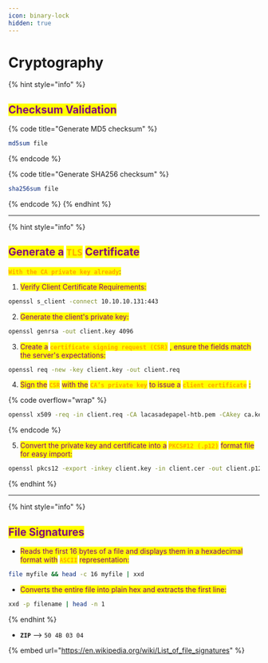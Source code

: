 ```yaml
---
icon: binary-lock
hidden: true
---
```


# Cryptography

{% hint style="info" %}
## <mark style="color:purple;">Checksum Validation</mark>

{% code title="Generate MD5 checksum" %}
```bash
md5sum file
```
{% endcode %}

{% code title="Generate SHA256 checksum" %}
```bash
sha256sum file
```
{% endcode %}
{% endhint %}

***

{% hint style="info" %}
## &#x20;<mark style="color:purple;">Generate a</mark> <mark style="color:orange;">`TLS`</mark> <mark style="color:purple;">Certificate</mark>

<mark style="color:orange;">**`With the CA private key already`**</mark><mark style="color:purple;">:</mark>

1. <mark style="color:purple;">Verify Client Certificate Requirements:</mark>

```bash
openssl s_client -connect 10.10.10.131:443
```

2. <mark style="color:purple;">Generate the client's private key:</mark>

```bash
openssl genrsa -out client.key 4096
```

3. <mark style="color:purple;">Create a</mark> <mark style="color:orange;">**`certificate signing request (CSR)`**</mark> <mark style="color:purple;">, ensure the fields match the server's expectations:</mark>

```bash
openssl req -new -key client.key -out client.req
```

4. <mark style="color:purple;">Sign the</mark> <mark style="color:orange;">**`CSR`**</mark> <mark style="color:purple;">with the</mark> <mark style="color:orange;">**`CA’s private key`**</mark> <mark style="color:purple;">to issue a</mark> <mark style="color:orange;">**`client certificate`**</mark> <mark style="color:purple;">:</mark>

{% code overflow="wrap" %}
```bash
openssl x509 -req -in client.req -CA lacasadepapel-htb.pem -CAkey ca.key -set_serial 101 -extensions client -days 365 -outform PEM -out client.cer
```
{% endcode %}

5. <mark style="color:purple;">Convert the private key and certificate into a</mark> <mark style="color:orange;">**`PKCS#12 (.p12)`**</mark> <mark style="color:purple;">format file for easy import:</mark>

```bash
openssl pkcs12 -export -inkey client.key -in client.cer -out client.p12
```
{% endhint %}

***

{% hint style="info" %}
## <mark style="color:purple;">File Signatures</mark>

* <mark style="color:purple;">Reads the first 16 bytes of a file and displays them in a hexadecimal format with</mark> <mark style="color:orange;">**`ASCII`**</mark> <mark style="color:purple;">representation:</mark>

```bash
file myfile && head -c 16 myfile | xxd
```

* <mark style="color:purple;">Converts the entire file into plain hex and extracts the first line:</mark>

```bash
xxd -p filename | head -n 1 
```
{% endhint %}



* **`ZIP`** --> `50 4B 03 04`

{% embed url="https://en.wikipedia.org/wiki/List_of_file_signatures" %}
